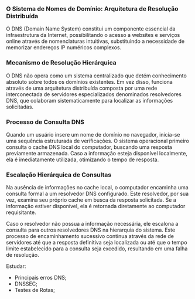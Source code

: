 ### O Sistema de Nomes de Domínio: Arquitetura de Resolução Distribuída

O DNS (Domain Name System) constitui um componente essencial da infraestrutura da Internet, possibilitando o acesso a websites e serviços online através de nomenclaturas intuitivas, substituindo a necessidade de memorizar endereços IP numéricos complexos.

### Mecanismo de Resolução Hierárquica

O DNS não opera como um sistema centralizado que detém conhecimento absoluto sobre todos os domínios existentes. Em vez disso, funciona através de uma arquitetura distribuída composta por uma rede interconectada de servidores especializados denominados resolvedores DNS, que colaboram sistematicamente para localizar as informações solicitadas.

### Processo de Consulta DNS

Quando um usuário insere um nome de domínio no navegador, inicia-se uma sequência estruturada de verificações. O sistema operacional primeiro consulta o cache DNS local do computador, buscando uma resposta previamente armazenada. Caso a informação esteja disponível localmente, ela é imediatamente utilizada, otimizando o tempo de resposta.

### Escalação Hierárquica de Consultas

Na ausência de informações no cache local, o computador encaminha uma consulta formal a um resolvedor DNS configurado. Este resolvedor, por sua vez, examina seu próprio cache em busca da resposta solicitada. Se a informação estiver disponível, ela é retornada diretamente ao computador requisitante.

Caso o resolvedor não possua a informação necessária, ele escalona a consulta para outros resolvedores DNS na hierarquia do sistema. Este processo de encaminhamento sucessivo continua através da rede de servidores até que a resposta definitiva seja localizada ou até que o tempo limite estabelecido para a consulta seja excedido, resultando em uma falha de resolução.

Estudar:

- Principais erros DNS;
- DNSSEC;
- Testes de Rotas;
